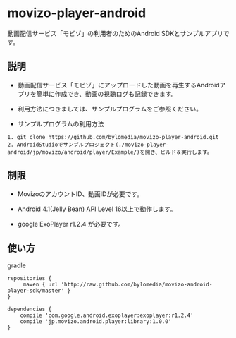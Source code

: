 # movizo-player-android

動画配信サービス「モビゾ」の利用者のためのAndroid SDKとサンプルアプリです。

## 説明

* 動画配信サービス「モビゾ」にアップロードした動画を再生するAndroidアプリを簡単に作成でき、動画の視聴ログも記録できます。

* 利用方法につきましては、サンプルプログラムをご参照ください。

* サンプルプログラムの利用方法

```
1. git clone https://github.com/bylomedia/movizo-player-android.git
2. AndroidStudioでサンプルプロジェクト(./movizo-player-android/jp/movizo/android/player/Example/)を開き、ビルド＆実行します。
```

## 制限

* MovizoのアカウントID、動画IDが必要です。

* Android 4.1(Jelly Bean) API Level 16以上で動作します。

* google ExoPlayer r1.2.4 が必要です。

## 使い方

gradle

```
repositories {
     maven { url 'http://raw.github.com/bylomedia/movizo-android-player-sdk/master' }
}

```

```
dependencies {
    compile 'com.google.android.exoplayer:exoplayer:r1.2.4'
    compile 'jp.movizo.android.player:library:1.0.0'
}
```
